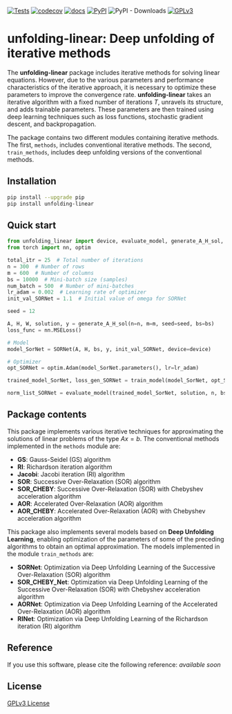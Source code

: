 [![Tests](https://github.com/Salahberra2022/deep-unfolding/actions/workflows/tests.yml/badge.svg)](https://github.com/Salahberra2022/deep-unfolding/actions/workflows/tests.yml)
[![codecov](https://codecov.io/gh/Salahberra2022/deep-unfolding/branch/main/graph/badge.svg?token=UPDATEME)](https://codecov.io/gh/Salahberra2022/deep-unfolding)
[![docs](https://img.shields.io/badge/docs-click_here-blue.svg)](https://Salahberra2022.github.io/deep-unfolding/)
[![PyPI](https://img.shields.io/pypi/v/unfolding-linear)](https://pypi.org/project/unfolding-linear/)
![PyPI - Downloads](https://img.shields.io/pypi/dm/unfolding-linear?color=blueviolet)
[![GPLv3](https://img.shields.io/badge/license-GPLv3-yellowgreen.svg)](https://www.tldrlegal.com/license/gnu-general-public-license-v3-gpl-3)

# unfolding-linear: Deep unfolding of iterative methods

The **unfolding-linear** package includes iterative methods for solving linear equations. However, due to the various parameters and performance characteristics of the iterative approach, it is necessary to optimize these parameters to improve the convergence rate. **unfolding-linear** takes an iterative algorithm with a fixed number of iterations $T$, unravels its structure, and adds trainable parameters. These parameters are then trained using deep learning techniques such as loss functions, stochastic gradient descent, and backpropagation.

The package contains two different modules containing iterative methods. The first, `methods`, includes conventional iterative methods. The second, `train_methods`, includes deep unfolding versions of the conventional methods.

## Installation

```bash
pip install --upgrade pip
pip install unfolding-linear
```

## Quick start

```python
from unfolding_linear import device, evaluate_model, generate_A_H_sol, SORNet, train_model
from torch import nn, optim

total_itr = 25  # Total number of iterations
n = 300  # Number of rows
m = 600  # Number of columns
bs = 10000  # Mini-batch size (samples)
num_batch = 500  # Number of mini-batches
lr_adam = 0.002  # Learning rate of optimizer
init_val_SORNet = 1.1  # Initial value of omega for SORNet

seed = 12

A, H, W, solution, y = generate_A_H_sol(n=n, m=m, seed=seed, bs=bs)
loss_func = nn.MSELoss()

# Model
model_SorNet = SORNet(A, H, bs, y, init_val_SORNet, device=device)

# Optimizer
opt_SORNet = optim.Adam(model_SorNet.parameters(), lr=lr_adam)

trained_model_SorNet, loss_gen_SORNet = train_model(model_SorNet, opt_SORNet, loss_func, solution, total_itr, num_batch)

norm_list_SORNet = evaluate_model(trained_model_SorNet, solution, n, bs, total_itr, device=device)
```

## Package contents

This package implements various iterative techniques for approximating the solutions of linear problems of the type $Ax = b$. The conventional methods implemented in the `methods` module are:

- **GS**: Gauss-Seidel (GS) algorithm
- **RI**: Richardson iteration algorithm
- **Jacobi**: Jacobi iteration (RI) algorithm
- **SOR**: Successive Over-Relaxation (SOR) algorithm
- **SOR_CHEBY**: Successive Over-Relaxation (SOR) with Chebyshev acceleration algorithm
- **AOR**: Accelerated Over-Relaxation (AOR) algorithm
- **AOR_CHEBY**: Accelerated Over-Relaxation (AOR) with Chebyshev acceleration algorithm

This package also implements several models based on **Deep Unfolding Learning**, enabling optimization of the parameters of some of the preceding algorithms to obtain an optimal approximation. The models implemented in the module `train_methods` are:

- **SORNet**: Optimization via Deep Unfolding Learning of the Successive Over-Relaxation (SOR) algorithm
- **SOR_CHEBY_Net**: Optimization via Deep Unfolding Learning of the Successive Over-Relaxation (SOR) with Chebyshev acceleration algorithm
- **AORNet**: Optimization via Deep Unfolding Learning of the Accelerated Over-Relaxation (AOR) algorithm
- **RINet**: Optimization via Deep Unfolding Learning of the Richardson iteration (RI) algorithm

## Reference

If you use this software, please cite the following reference: *available soon*

## License

[GPLv3 License](LICENSE)